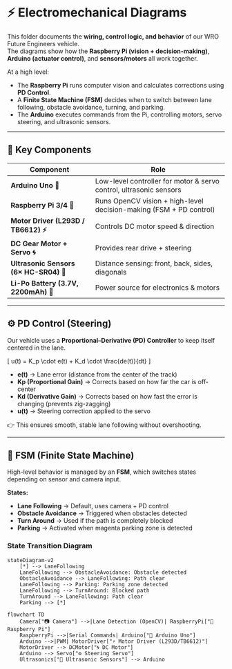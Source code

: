 # ⚡ Electromechanical Diagrams

This folder documents the **wiring, control logic, and behavior** of our WRO Future Engineers vehicle.  
The diagrams show how the **Raspberry Pi (vision + decision-making)**, **Arduino (actuator control)**, and **sensors/motors** all work together.  

At a high level:
- The **Raspberry Pi** runs computer vision and calculates corrections using **PD Control**.  
- A **Finite State Machine (FSM)** decides when to switch between lane following, obstacle avoidance, turning, and parking.  
- The **Arduino** executes commands from the Pi, controlling motors, servo steering, and ultrasonic sensors.  

---

## 🔑 Key Components

| Component                        | Role                                                                 |
|----------------------------------|----------------------------------------------------------------------|
| **Arduino Uno 🤖**               | Low-level controller for motor & servo control, ultrasonic sensors   |
| **Raspberry Pi 3/4 🍓**          | Runs OpenCV vision + high-level decision-making (FSM + PD control)   |
| **Motor Driver (L293D / TB6612) ⚡** | Controls DC motor speed & direction                               |
| **DC Gear Motor + Servo 🌀**      | Provides rear drive + steering                                       |
| **Ultrasonic Sensors (6× HC-SR04) 📡** | Distance sensing: front, back, sides, diagonals                 |
| **Li-Po Battery (3.7V, 2200mAh) 🔋** | Power source for electronics & motors                            |

---

## ⚙️ PD Control (Steering)

Our vehicle uses a **Proportional–Derivative (PD) Controller** to keep itself centered in the lane.

\[
u(t) = K_p \cdot e(t) + K_d \cdot \frac{de(t)}{dt}
\]

- **e(t)** → Lane error (distance from the center of the track)  
- **Kp (Proportional Gain)** → Corrects based on how far the car is off-center  
- **Kd (Derivative Gain)** → Corrects based on how fast the error is changing (prevents zig-zagging)  
- **u(t)** → Steering correction applied to the servo  

👉 This ensures smooth, stable lane following without overshooting.

---

## 🧩 FSM (Finite State Machine)

High-level behavior is managed by an **FSM**, which switches states depending on sensor and camera input.

**States:**
- **Lane Following** → Default, uses camera + PD control  
- **Obstacle Avoidance** → Triggered when obstacles detected  
- **Turn Around** → Used if the path is completely blocked  
- **Parking** → Activated when magenta parking zone is detected  

### State Transition Diagram
```mermaid
stateDiagram-v2
    [*] --> LaneFollowing
    LaneFollowing --> ObstacleAvoidance: Obstacle detected
    ObstacleAvoidance --> LaneFollowing: Path clear
    LaneFollowing --> Parking: Parking zone detected
    LaneFollowing --> TurnAround: Blocked path
    TurnAround --> LaneFollowing: Path clear
    Parking --> [*]

flowchart TD
    Camera["📷 Camera"] -->|Lane Detection (OpenCV)| RaspberryPi["🍓 Raspberry Pi"]
    RaspberryPi -->|Serial Commands| Arduino["🤖 Arduino Uno"]
    Arduino -->|PWM| MotorDriver["⚡ Motor Driver (L293D/TB6612)"]
    MotorDriver --> DCMotor["🌀 DC Motor"]
    Arduino --> Servo["⚙️ Steering Servo"]
    Ultrasonics["📡 Ultrasonic Sensors"] --> Arduino
